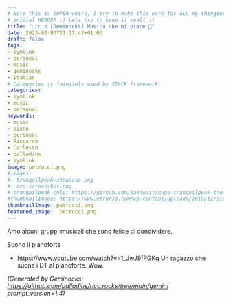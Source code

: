 ```yaml
---
# Note this is SUPER weird, I try to make this work for ALL my thingies so there might be some behavioural clatches in the
# initial HEADER :) Lets try to keep it small :)
title: "🇮🇹 ♊ [Geminocks] Musica che mi piace 🎹"
date: 2023-02-03T21:17:43+01:00
draft: false
tags:
- symlink
- personal
- music
- geminocks
- Italian
# Categories is feinitely used by STACK framework:
categories:
- symlink
- music
- personal
keywords:
- music
- piano
- personal
- Riccardo
- Carlesso
- palladius
- symlink
image: petrucci.png
#images:
#- tranquilpeak-showcase.png
#- zzo-screenshot.png
# tranquilpeak-only: https://github.com/kakawait/hugo-tranquilpeak-theme/blob/master/docs/user.md#image
#thumbnailImage: https://www.etrurio.com/wp-content/uploads/2019/12/pistacchi-scaled.jpg
thumbnailImage: petrucci.png
featured_image:  petrucci.png
---
```


Amo alcuni gruppi musicali che sono felice di condividere.

Suono il pianoforte

* https://www.youtube.com/watch?v=1_JwJ9fPGKg Un ragazzo che suona i DT al pianoforte. Wow.

<!--
   draft
-->


*(Generated by Geminocks: https://github.com/palladius/ricc.rocks/tree/main/gemini prompt_version=1.4)*